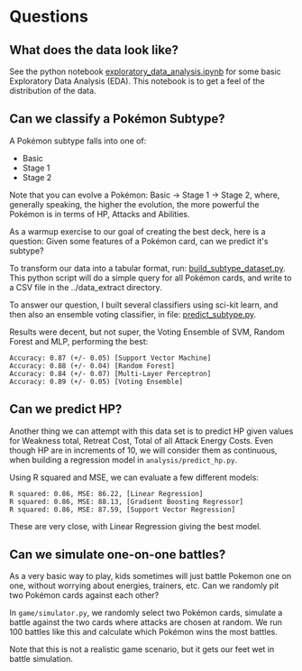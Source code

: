 # Questions

## What does the data look like?
See the python notebook [exploratory_data_analysis.ipynb](../analysis/exploratory_data_analysis.ipynb) for some basic Exploratory Data Analysis (EDA). This notebook is to get a feel of the distribution of the data.

## Can we classify a Pokémon Subtype?

A Pokémon subtype falls into one of:

* Basic
* Stage 1
* Stage 2

Note that you can evolve a Pokémon: Basic -> Stage 1 -> Stage 2, where, generally speaking, the higher the evolution, the more powerful the Pokémon is in terms of HP, Attacks and Abilities.
 
As a warmup exercise to our goal of creating the best deck, here is a question: Given some features of a Pokémon card, can we predict it's subtype?

To transform our data into a tabular format, run: [build_subtype_dataset.py](utilities/build_subtype_dataset.py). This python script will do a simple query for all Pokémon cards, and write to a CSV file in the ../data_extract directory.

To answer our question, I built several classifiers using sci-kit learn, and then also an ensemble voting classifier, in file: [predict_subtype.py](analysis/predict_subtype.py).

Results were decent, but not super, the Voting Ensemble of SVM, Random Forest and MLP, performing the best:

```
Accuracy: 0.87 (+/- 0.05) [Support Vector Machine]
Accuracy: 0.88 (+/- 0.04) [Random Forest]
Accuracy: 0.84 (+/- 0.07) [Multi-Layer Perceptron]
Accuracy: 0.89 (+/- 0.05) [Voting Ensemble]
```

## Can we predict HP?

Another thing we can attempt with this data set is to predict HP given values for Weakness total, Retreat Cost, Total of all Attack Energy Costs. Even though HP are in increments of 10, we will consider them as continuous, when building a regression model in ```analysis/predict_hp.py```.

Using R squared and MSE, we can evaluate a few different models:

```
R squared: 0.86, MSE: 86.22, [Linear Regression]
R squared: 0.86, MSE: 88.13, [Gradient Boosting Regressor]
R squared: 0.86, MSE: 87.59, [Support Vector Regression]
```

These are very close, with Linear Regression giving the best model.

## Can we simulate one-on-one battles?
As a very basic way to play, kids sometimes will just battle Pokemon one on one, without worrying about energies, trainers, etc. Can we randomly pit two Pokémon cards against each other?

In ```game/simulator.py```, we randomly select two Pokémon cards, simulate a battle against the two cards where attacks are chosen at random. We run 100 battles like this and calculate which Pokémon wins the most battles. 

Note that this is not a realistic game scenario, but it gets our feet wet in battle simulation.